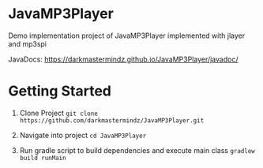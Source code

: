 # JavaMP3Player
Demo implementation project of JavaMP3Player implemented with jlayer and mp3spi

JavaDocs: https://darkmastermindz.github.io/JavaMP3Player/javadoc/

# Getting Started
1. Clone Project
`git clone https://github.com/darkmastermindz/JavaMP3Player.git`

2. Navigate into project
`cd JavaMP3Player`

3. Run gradle script to build dependencies and execute main class
`gradlew build runMain`
